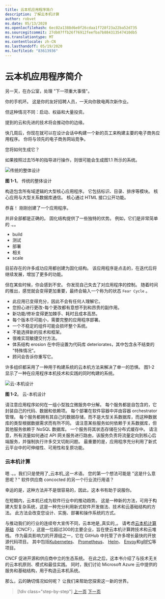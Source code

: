 ```yaml
---
title: 云本机应用程序简介
description: 了解云本机计算
author: robvet
ms.date: 05/13/2020
ms.openlocfilehash: 6ec02a1388d6e0f26cdaa1f728f23a22ba52d735
ms.sourcegitcommit: 27db07ffb26f76912feefba7b884313547410db5
ms.translationtype: MT
ms.contentlocale: zh-CN
ms.lasthandoff: 05/19/2020
ms.locfileid: "83613936"
---
```

# <a name="introduction-to-cloud-native-applications"></a>云本机应用程序简介

另一天，在办公室，处理 "下一项重大事情"。

你的手机环。 这是你的友好招聘人员，一天向你致电两次新作业。

但这种情况不同：启动、权益和大量投资。

提到的云和先进的技术将会推动你的边缘。

快几周后，你现在就可以在设计会话中构建一个新的员工来构建主要的电子商务应用程序。 你将与领先的电子商务网站竞争。

您将如何生成它？

如果按照过去15年的指导进行操作，则很可能会生成图1.1 所示的系统。

![传统的整体设计](./media/monolithic-design.png)

**图 1-1**。 传统的整体设计

构造包含所有域逻辑的大型核心应用程序。 它包括标识、目录、排序等模块。 核心应用与大型关系数据库通信。 核心通过 HTML 接口公开功能。

恭喜！  刚刚创建了一个应用程序。

并非全部都是正确的。 固化结构提供了一些独特的优势。 例如，它们是非常简单的 .。。

- build
- 测试
- 部署
- 相关
- scale

目前存在的许多成功应用都创建为固化结构。 该应用程序是点击的，在迭代后将继续发展，增加了更多的功能。

但在某些时候，你会感到不安。 你发现自己失去了对应用程序的控制。 随着时间的推出，感觉就会变得更加重要，最终会输入一个称为的状态 `Fear Cycle` 。

- 此应用已变得充分，因此不会有任何人理解它。
- 您担心进行更改-每个更改都有意想不到和昂贵的副作用。
- 新功能/修补变得更加棘手、耗时且成本高昂。
- 每个版本尽可能小，需要完整的应用程序部署。
- 一个不稳定的组件可能会损坏整个系统。
- 不能选择新的技术和框架。
- 很难实现敏捷交付方法。
- 体系结构 erosion 在中将设置为代码库 deteriorates，其中包含永不结束的 "特殊情况"。
- 顾问会告诉你重写它。

许多组织都采用了一种用于构建系统的云本机方法来解决了单一的恐惧。 图1-2 显示了一种在应用程序本机技术和实践的同时构建的系统。

![云-本机设计](./media/cloud-native-design.png)

**图 1-2**。 云-本机设计

请注意应用程序如何在一组小型独立微服务中分解。 每个服务都是自包含的，它封装自己的代码、数据和依赖项。 每个部署在软件容器中并由容器 orchestrator 管理。 每个服务都拥有其自己的数据存储，而不是大型关系数据库，而这种数据库的类型根据数据需求而有所不同。 请注意某些服务如何依赖于关系数据库，但其他服务依赖于 NoSQL 数据库。 一个服务将其状态存储在分布式缓存中。 请注意，所有流量如何通过 API 网关服务进行路由，该服务负责将流量定向到核心后端服务，并强制执行许多交叉切削问题。 最重要的是，应用程序充分利用了新式云平台中的可伸缩性、可用性和复原功能。

### <a name="cloud-native-computing"></a>云本机计算

嗯 .。。我们只是使用了_云本机_这一术语。 您的第一个想法可能是 "这是什么意思呢？" 软件供应商 concocted 的另一个行业流行用语？

幸运的是，这种方法并不是很容易的，因此，这本书有助于说服你。

在短期内，云本机已成为软件行业中的推动趋势。 这是一种新的方法，可用于构建大型复杂系统，这是一种充分利用新式软件开发做法、技术和云基础结构的方法。 此方法会改变您设计、实施、部署和操作系统的方式。

与推动我们的行业的连续夸大宣传不同，云本地是_真实的_。 请考虑[云本机计算基础](https://www.cncf.io/)（CNCF），这是一位超过300的主要企业，旨在使云本机计算跨技术和云堆栈。 作为最具影响力的开源组之一，它在 GitHub 中托管了许多增长最快的开放源代码项目。 其中包括[Kubernetes](https://kubernetes.io/)、 [Prometheus](https://prometheus.io/)、 [Helm](https://helm.sh/)、 [Envoy](https://www.envoyproxy.io/)和[gRPC](https://grpc.io/)等项目。

CNCF 促进开源和供应商中立的生态系统。 在此之后，这本书介绍了与技术无关的云本机原则、模式和最佳实践。 同时，我们讨论 Microsoft Azure 云中提供的服务和基础结构，用于构造云本机系统。

那么，云的确切情况如何呢？ 让我们来帮助您探索这一新的世界。

>[!div class="step-by-step"]
>[上一页](index.md)
>[下一页](definition.md)

